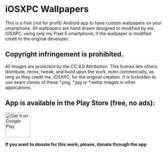 # iOSXPC Wallpapers
This is a free (not for profit) Android app to have custom wallpapers on your smartphone. All wallpapers are hand drawn designed or modified by me, iOSXPC, using only my Pixel 5 smartphone; if the wallpaper is modified credit to the original developer.

## Copyright infringement is prohibited.
All images are protected by the CC 4.0 Attribution.
This license lets others distribute, remix, tweak, and build upon the work, even commercially, as long as they credit me, iOSXPC, for the original creation.
It is forbidden to use exact clones of these *.png, *.jpg or *.webp images in other applications.

## App is available in the Play Store (free, no ads):
<a href="https://play.google.com/store/apps/details?id=com.iosxpc.wallpapers">
<img height="80" alt="Get it on Google Play" src="https://raw.githubusercontent.com/iOSXPC/wallpaper_app/main/playstore.png">
</a>

**If you want to donate for this work; please, donate through the app**
